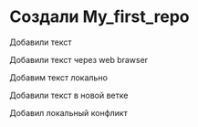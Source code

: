 # Создали My_first_repo

Добавили текст

Добавили текст через web brawser

Добавим текст локально

Добавили текст в новой ветке

Добавил локальный конфликт
